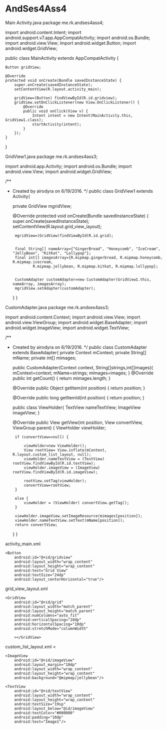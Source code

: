 # AndSes4Ass4
Main Activity.java
package me.rk.andses4ass4;

import android.content.Intent;
import android.support.v7.app.AppCompatActivity;
import android.os.Bundle;
import android.view.View;
import android.widget.Button;
import android.widget.GridView;

public class MainActivity extends AppCompatActivity {

    Button gridView;

    @Override
    protected void onCreate(Bundle savedInstanceState) {
        super.onCreate(savedInstanceState);
        setContentView(R.layout.activity_main);

        gridView=(Button) findViewById(R.id.gridview);
        gridView.setOnClickListener(new View.OnClickListener() {
            @Override
            public void onClick(View v) {
                Intent intent = new Intent(MainActivity.this, GridView1.class);
                startActivity(intent);
            }
        });
    }
}


GridView1.java
package me.rk.andses4ass3;

import android.app.Activity;
import android.os.Bundle;
import android.view.View;
import android.widget.GridView;

/**
 * Created by airodyra on 6/19/2016.
 */
public class GridView1 extends Activity{

    private GridView mgridView;

    @Override
    protected void onCreate(Bundle savedInstanceState) {
        super.onCreate(savedInstanceState);
        setContentView(R.layout.grid_view_layout);

        mgridView=(GridView)findViewById(R.id.grid);


        final String[] nameArray={"GingerBread", "Honeycomb", "IceCream", "JellyBean", "KitKat", "Lollypop"};
        final int[] imagesArray={R.mipmap.gingerbread, R.mipmap.honeycomb, R.mipmap.icecream,
                R.mipmap.jellybean, R.mipmap.kitkat, R.mipmap.lollypop};


        CustomAdapter customAdapter=new CustomAdapter(GridView1.this, nameArray, imagesArray);
        mgridView.setAdapter(customAdapter);
    }
}

CustomAdapter.java
package me.rk.andses4ass3;

import android.content.Context;
import android.view.View;
import android.view.ViewGroup;
import android.widget.BaseAdapter;
import android.widget.ImageView;
import android.widget.TextView;

/**
 * Created by airodyra on 6/19/2016.
 */
public class CustomAdapter extends BaseAdapter{
    private Context mContext;
    private String[] mName;
    private int[] mimages;

    public CustomAdapter(Context context, String[]strings,int[]images){
        mContext=context;
        mName=strings;
        mimages=images;
    }
    @Override
    public int getCount() {
        return mimages.length;
    }

    @Override
    public Object getItem(int position) {
        return position;
    }

    @Override
    public long getItemId(int position) {
        return position;
    }

    public class ViewHolder{
        TextView nameTextView;
        ImageView imageView;
    }

    @Override
    public View getView(int position, View convertView, ViewGroup parent) {
        ViewHolder viewHolder;

        if (convertView==null) {

            viewHolder=new ViewHolder();
            View rootView= View.inflate(mContext, R.layout.custom_list_layout, null);
            viewHolder.nameTextView = (TextView) rootView.findViewById(R.id.textView);
            viewHolder.imageView = (ImageView) rootView.findViewById(R.id.imageView);

            rootView.setTag(viewHolder);
            convertView=rootView;
        }

        else {
            viewHolder = (ViewHolder) convertView.getTag();
        }

        viewHolder.imageView.setImageResource(mimages[position]);
        viewHolder.nameTextView.setText(mName[position]);
        return convertView;
    }
}

activity_main.xml
<?xml version="1.0" encoding="utf-8"?>
<RelativeLayout xmlns:android="http://schemas.android.com/apk/res/android"
    xmlns:tools="http://schemas.android.com/tools"
    android:layout_width="match_parent"
    android:layout_height="match_parent"
    android:paddingBottom="@dimen/activity_vertical_margin"
    android:paddingLeft="@dimen/activity_horizontal_margin"
    android:paddingRight="@dimen/activity_horizontal_margin"
    android:paddingTop="@dimen/activity_vertical_margin"
    tools:context="me.rk.andses4ass3.MainActivity">

    <Button
        android:id="@+id/gridview"
        android:layout_width="wrap_content"
        android:layout_height="wrap_content"
        android:text="Grid View"
        android:textSize="24dp"
        android:layout_centerHorizontal="true"/>
</RelativeLayout>

grid_view_layout.xml
<?xml version="1.0" encoding="utf-8"?>
<LinearLayout xmlns:android="http://schemas.android.com/apk/res/android"
    android:orientation="vertical" android:layout_width="match_parent"
    android:layout_height="match_parent">


    <GridView
        android:id="@+id/grid"
        android:layout_width="match_parent"
        android:layout_height="match_parent"
        android:numColumns="auto_fit"
        android:verticalSpacing="10dp"
        android:horizontalSpacing="10dp"
        android:stretchMode="columnWidth"

        ></GridView>
</LinearLayout>

custom_list_layout.xml
<<?xml version="1.0" encoding="utf-8"?>
<RelativeLayout xmlns:android="http://schemas.android.com/apk/res/android"
    android:layout_width="match_parent"
    android:layout_height="wrap_content"
    android:background="@android:color/darker_gray">

    <ImageView
        android:id="@+id/imageView"
        android:layout_margin="10dp"
        android:layout_width="wrap_content"
        android:layout_height="wrap_content"
        android:background="@mipmap/jellybean"/>

    <TextView
        android:id="@+id/textView"
        android:layout_width="wrap_content"
        android:layout_height="wrap_content"
        android:textSize="19sp"
        android:layout_below="@id/imageView"
        android:textColor="#000000"
        android:padding="10dp"
        android:text="Image1"/>

</RelativeLayout>
